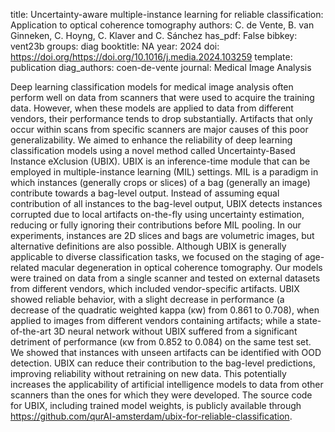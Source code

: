 title: Uncertainty-aware multiple-instance learning for reliable classification: Application to optical coherence tomography
authors: C. de Vente, B. van Ginneken, C. Hoyng, C. Klaver and C. Sánchez
has_pdf: False 
bibkey: vent23b
groups: diag
booktitle: NA 
year: 2024
doi: https://doi.org/https://doi.org/10.1016/j.media.2024.103259
template: publication
diag_authors: coen-de-vente
journal: Medical Image Analysis


Deep learning classification models for medical image analysis often perform well on data from scanners that were used to acquire the training data. However, when these models are applied to data from different vendors, their performance tends to drop substantially. Artifacts that only occur within scans from specific scanners are major causes of this poor generalizability. We aimed to enhance the reliability of deep learning classification models using a novel method called Uncertainty-Based Instance eXclusion (UBIX). UBIX is an inference-time module that can be employed in multiple-instance learning (MIL) settings. MIL is a paradigm in which instances (generally crops or slices) of a bag (generally an image) contribute towards a bag-level output. Instead of assuming equal contribution of all instances to the bag-level output, UBIX detects instances corrupted due to local artifacts on-the-fly using uncertainty estimation, reducing or fully ignoring their contributions before MIL pooling. In our experiments, instances are 2D slices and bags are volumetric images, but alternative definitions are also possible. Although UBIX is generally applicable to diverse classification tasks, we focused on the staging of age-related macular degeneration in optical coherence tomography. Our models were trained on data from a single scanner and tested on external datasets from different vendors, which included vendor-specific artifacts. UBIX showed reliable behavior, with a slight decrease in performance (a decrease of the quadratic weighted kappa (κw) from 0.861 to 0.708), when applied to images from different vendors containing artifacts; while a state-of-the-art 3D neural network without UBIX suffered from a significant detriment of performance (κw from 0.852 to 0.084) on the same test set. We showed that instances with unseen artifacts can be identified with OOD detection. UBIX can reduce their contribution to the bag-level predictions, improving reliability without retraining on new data. This potentially increases the applicability of artificial intelligence models to data from other scanners than the ones for which they were developed. The source code for UBIX, including trained model weights, is publicly available through https://github.com/qurAI-amsterdam/ubix-for-reliable-classification.

